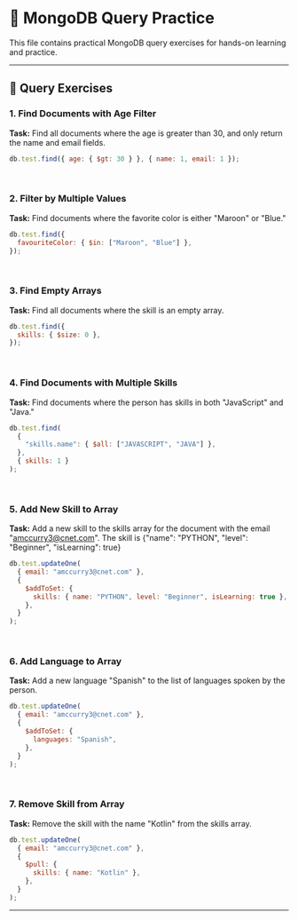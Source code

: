 # 🎯 MongoDB Query Practice

This file contains practical MongoDB query exercises for hands-on learning and practice.

---

## 📝 Query Exercises

### 1. Find Documents with Age Filter

**Task:** Find all documents where the age is greater than 30, and only return the name and email fields.

```javascript
db.test.find({ age: { $gt: 30 } }, { name: 1, email: 1 });
```

<br>

### 2. Filter by Multiple Values

**Task:** Find documents where the favorite color is either "Maroon" or "Blue."

```javascript
db.test.find({
  favouriteColor: { $in: ["Maroon", "Blue"] },
});
```

<br>

### 3. Find Empty Arrays

**Task:** Find all documents where the skill is an empty array.

```javascript
db.test.find({
  skills: { $size: 0 },
});
```

<br>

### 4. Find Documents with Multiple Skills

**Task:** Find documents where the person has skills in both "JavaScript" and "Java."

```javascript
db.test.find(
  {
    "skills.name": { $all: ["JAVASCRIPT", "JAVA"] },
  },
  { skills: 1 }
);
```

<br>

### 5. Add New Skill to Array

**Task:** Add a new skill to the skills array for the document with the email "amccurry3@cnet.com". The skill is {"name": "PYTHON", "level": "Beginner", "isLearning": true}

```javascript
db.test.updateOne(
  { email: "amccurry3@cnet.com" },
  {
    $addToSet: {
      skills: { name: "PYTHON", level: "Beginner", isLearning: true },
    },
  }
);
```

<br>

### 6. Add Language to Array

**Task:** Add a new language "Spanish" to the list of languages spoken by the person.

```javascript
db.test.updateOne(
  { email: "amccurry3@cnet.com" },
  {
    $addToSet: {
      languages: "Spanish",
    },
  }
);
```

<br>

### 7. Remove Skill from Array

**Task:** Remove the skill with the name "Kotlin" from the skills array.

```javascript
db.test.updateOne(
  { email: "amccurry3@cnet.com" },
  {
    $pull: {
      skills: { name: "Kotlin" },
    },
  }
);
```

---
